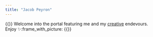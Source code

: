 ```yaml
---
title: "Jacob Peyron"
---
```


{{<lead>}}
Welcome into the portal featuring me and my [creative](Art) endevours.<br>
Enjoy :sparkles::frame_with_picture:
{{</lead>}}
